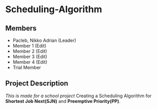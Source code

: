 # Scheduling-Algorithm

## Members
- Pacleb, Nikko Adrian (Leader)
- Member 1 (Edit)
- Member 2 (Edit)
- Member 3 (Edit)
- Member 4 (Edit)
- Trial Member

## Project Description
*This is made for a school project*
Creating a Scheduling Algorithm for **Shortest Job Next(SJN)** and **Preemptive Priority(PP)**.
